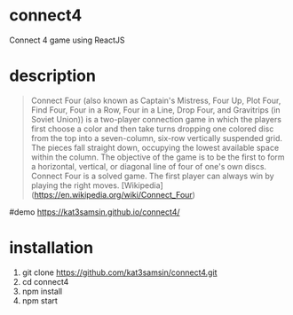 # connect4
Connect 4 game using ReactJS

# description
> Connect Four (also known as Captain's Mistress, Four Up, Plot Four, Find Four, Four in a Row, Four in a Line, Drop Four, and Gravitrips (in Soviet Union)) is a two-player connection game in which the players first choose a color and then take turns dropping one colored disc from the top into a seven-column, six-row vertically suspended grid. The pieces fall straight down, occupying the lowest available space within the column. The objective of the game is to be the first to form a horizontal, vertical, or diagonal line of four of one's own discs. Connect Four is a solved game. The first player can always win by playing the right moves.
[Wikipedia] (https://en.wikipedia.org/wiki/Connect_Four)

#demo
https://kat3samsin.github.io/connect4/

# installation
1. git clone https://github.com/kat3samsin/connect4.git
2. cd connect4
3. npm install
4. npm start